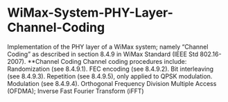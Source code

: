 # WiMax-System-PHY-Layer-Channel-Coding
Implementation of the PHY layer of a WiMax system; namely “Channel Coding” as described in section 8.4.9 in WiMax Standard (IEEE Std 802.16-2007).
**Channel Coding
Channel coding procedures include:
Randomization (see 8.4.9.1).
FEC encoding (see 8.4.9.2).
Bit interleaving (see 8.4.9.3).
Repetition (see 8.4.9.5), only applied to QPSK modulation.
Modulation (see 8.4.9.4). 
Orthogonal Frequency Division Multiple Access (OFDMA); Inverse Fast Fourier Transform (iFFT) 
